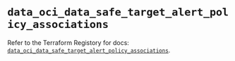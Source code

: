 # `data_oci_data_safe_target_alert_policy_associations`

Refer to the Terraform Registory for docs: [`data_oci_data_safe_target_alert_policy_associations`](https://registry.terraform.io/providers/oracle/oci/6.18.0/docs/data-sources/data_safe_target_alert_policy_associations).

